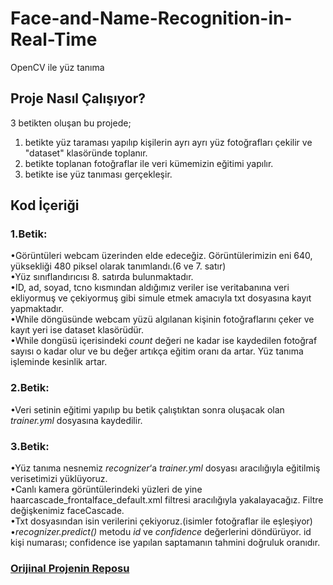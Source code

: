 # Face-and-Name-Recognition-in-Real-Time

OpenCV ile yüz tanıma

## Proje Nasıl Çalışıyor?
3 betikten oluşan bu projede;
1. betikte yüz taraması yapılıp kişilerin ayrı ayrı yüz fotoğrafları çekilir ve "dataset" klasöründe toplanır.
2. betikte toplanan fotoğraflar ile veri kümemizin eğitimi yapılır.
3. betikte ise yüz tanıması gerçekleşir.

## Kod İçeriği
### 1.Betik:<br/>
•Görüntüleri webcam üzerinden elde edeceğiz. Görüntülerimizin eni 640, yüksekliği 480 piksel olarak tanımlandı.(6 ve 7. satır)<br/>
•Yüz sınıflandırıcısı 8. satırda bulunmaktadır.<br/>
•ID, ad, soyad, tcno kısmından aldığımız veriler ise veritabanına veri ekliyormuş ve çekiyormuş gibi simule etmek amacıyla txt dosyasına kayıt yapmaktadır.<br/>
•While döngüsünde webcam yüzü algılanan kişinin fotoğraflarını çeker ve kayıt yeri ise dataset klasörüdür.<br/>
•While dongüsü içerisindeki *count* değeri ne kadar ise kaydedilen fotoğraf sayısı o kadar olur ve bu değer artıkça eğitim oranı da artar. Yüz tanıma işleminde kesinlik artar.<br/>

### 2.Betik:<br/>
•Veri setinin eğitimi yapılıp bu betik çalıştıktan sonra oluşacak olan *trainer.yml* dosyasına kaydedilir.<br/>

### 3.Betik:<br/>
•Yüz tanıma nesnemiz *recognizer*‘a *trainer.yml* dosyası aracılığıyla eğitilmiş verisetimizi yüklüyoruz.<br/>
•Canlı kamera görüntülerindeki yüzleri de yine haarcascade_frontalface_default.xml filtresi aracılığıyla yakalayacağız. Filtre değişkenimiz faceCascade.<br/>
•Txt dosyasından isin verilerini çekiyoruz.(isimler fotoğraflar ile eşleşiyor)<br/>
•*recognizer.predict()* metodu *id* ve *confidence* değerlerini döndürüyor. id kişi numarası; confidence ise yapılan saptamanın tahmini doğruluk oranıdır.<br/>

### [Orijinal Projenin Reposu](https://github.com/Mjrovai/OpenCV-Face-Recognition)
